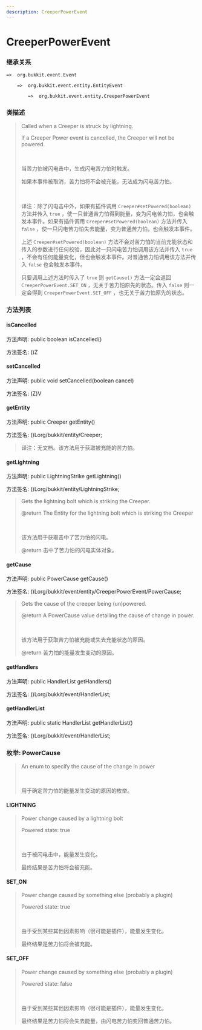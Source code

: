 ```yaml
---
description: CreeperPowerEvent
---
```


# CreeperPowerEvent

### 继承关系

    =>  org.bukkit.event.Event

        =>  org.bukkit.event.entity.EntityEvent

            =>  org.bukkit.event.entity.CreeperPowerEvent

### 类描述

> Called when a Creeper is struck by lightning.
> 
> If a Creeper Power event is cancelled, the Creeper will not be powered.
> 
> <br>
> 
> 当苦力怕被闪电击中，生成闪电苦力怕时触发。
> 
> 如果本事件被取消，苦力怕将不会被充能，无法成为闪电苦力怕。
> 
> <br>
> 
> 译注：除了闪电击中外，如果有插件调用 `Creeper#setPowered(boolean)` 方法并传入 `true` ，使一只普通苦力怕得到能量，变为闪电苦力怕，也会触发本事件。如果有插件调用 `Creeper#setPowered(boolean)` 方法并传入 `false` ，使一只闪电苦力怕失去能量，变为普通苦力怕，也会触发本事件。
> 
> 上述 `Creeper#setPowered(boolean)` 方法不会对苦力怕的当前充能状态和传入的参数进行任何校验，因此对一只闪电苦力怕调用该方法并传入 `true` ，不会有任何能量变化，但也会触发本事件。对普通苦力怕调用该方法并传入 `false` 也会触发本事件。
> 
> 只要调用上述方法时传入了 `true` 则 `getCause()` 方法一定会返回 `CreeperPowerEvent.SET_ON` ，无关于苦力怕原先的状态。传入 `false` 则一定会得到 `CreeperPowerEvent.SET_OFF` ，也无关于苦力怕原先的状态。

### 方法列表

#### isCancelled

方法声明: public boolean isCancelled()

方法签名: ()Z

#### setCancelled

方法声明: public void setCancelled(boolean cancel)

方法签名: (Z)V

#### getEntity

方法声明: public Creeper getEntity()

方法签名: ()Lorg/bukkit/entity/Creeper;

> 译注：无文档。该方法用于获取被充能的苦力怕。

#### getLightning

方法声明: public LightningStrike getLightning()

方法签名: ()Lorg/bukkit/entity/LightningStrike;

> Gets the lightning bolt which is striking the Creeper.
> 
> @return The Entity for the lightning bolt which is striking the Creeper
> 
> <br>
> 
> 该方法用于获取击中了苦力怕的闪电。
> 
> @return 击中了苦力怕的闪电实体对象。

#### getCause

方法声明: public PowerCause getCause()

方法签名: ()Lorg/bukkit/event/entity/CreeperPowerEvent/PowerCause;

> Gets the cause of the creeper being (un)powered.
> 
> @return A PowerCause value detailing the cause of change in power.
> 
> <br>
> 
> 该方法用于获取苦力怕被充能或失去充能状态的原因。
> 
> @return 苦力怕的能量发生变动的原因。

#### getHandlers

方法声明: public HandlerList getHandlers()

方法签名: ()Lorg/bukkit/event/HandlerList;

#### getHandlerList

方法声明: public static HandlerList getHandlerList()

方法签名: ()Lorg/bukkit/event/HandlerList;

### 枚举: PowerCause

> An enum to specify the cause of the change in power
> 
> <br>
> 
> 用于确定苦力怕的能量发生变动的原因的枚举。

#### LIGHTNING

> Power change caused by a lightning bolt
> 
> Powered state: true
> 
> <br>
> 
> 由于被闪电击中，能量发生变化。
> 
> 最终结果是苦力怕将会被充能。

#### SET_ON

> Power change caused by something else (probably a plugin)
> 
> Powered state: true
> 
> <br>
> 
> 由于受到某些其他因素影响（很可能是插件），能量发生变化。
> 
> 最终结果是苦力怕将会被充能。

#### SET_OFF

> Power change caused by something else (probably a plugin)
> 
> Powered state: false
> 
> <br>
> 
> 由于受到某些其他因素影响（很可能是插件），能量发生变化。
> 
> 最终结果是苦力怕将会失去能量，由闪电苦力怕变回普通苦力怕。